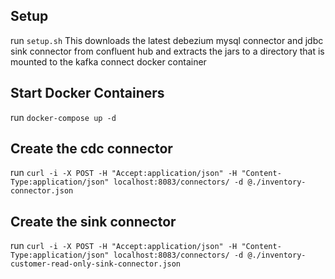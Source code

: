 ## Setup
run `setup.sh`
This downloads the latest debezium mysql connector and jdbc sink connector from confluent hub and extracts the jars to a directory that is mounted to the kafka connect docker container

## Start Docker Containers
run `docker-compose up -d`

## Create the cdc connector
run
`curl -i -X POST -H "Accept:application/json" -H "Content-Type:application/json" localhost:8083/connectors/ -d @./inventory-connector.json`

## Create the sink connector
run
`curl -i -X POST -H "Accept:application/json" -H "Content-Type:application/json" localhost:8083/connectors/ -d @./inventory-customer-read-only-sink-connector.json`
